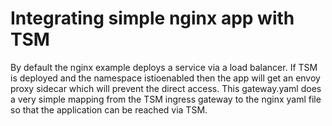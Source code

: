 # Integrating simple nginx app with TSM 

By default the nginx example deploys a service via a load balancer.  If TSM is deployed and the namespace istioenabled then the app will get an envoy proxy sidecar which will prevent the direct access.  This gateway.yaml does a very simple mapping from the TSM ingress gateway to the nginx yaml file so that the application can be reached via TSM.
